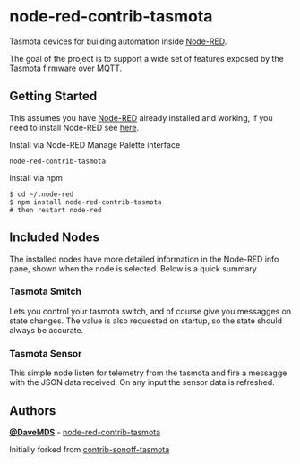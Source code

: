 # node-red-contrib-tasmota

Tasmota devices for building automation inside [Node-RED](https://nodered.org/).

The goal of the project is to support a wide set of features exposed by the Tasmota firmware over MQTT.

## Getting Started

This assumes you have [Node-RED](https://nodered.org) already installed and working, if you need to install Node-RED see [here](https://nodered.org/docs/getting-started/installation).

Install via Node-RED Manage Palette interface

```
node-red-contrib-tasmota
```

Install via npm

```shell
$ cd ~/.node-red
$ npm install node-red-contrib-tasmota
# then restart node-red
```

## Included Nodes

The installed nodes have more detailed information in the Node-RED info pane, shown when the node is selected. Below is a quick summary

### Tasmota Smitch

Lets you control your tasmota switch, and of course give you messagges on state changes.
The value is also requested on startup, so the state should always be accurate.

### Tasmota Sensor

This simple node listen for telemetry from the tasmota and fire a messagge with
the JSON data received. On any input the sensor data is refreshed.

## Authors

**[@DaveMDS](https://github.com/DaveMDS)** - [node-red-contrib-tasmota](https://github.com/DaveMDS/node-red-contrib-tasmota)

Initially forked from [contrib-sonoff-tasmota](https://github.com/steffenmllr/node-red-contrib-sonoff-tasmota)
